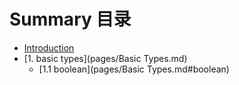 # Summary 目录

* [Introduction](README.md)
* [1. basic types](pages/Basic Types.md)
  * [1.1 boolean](pages/Basic Types.md#boolean)
